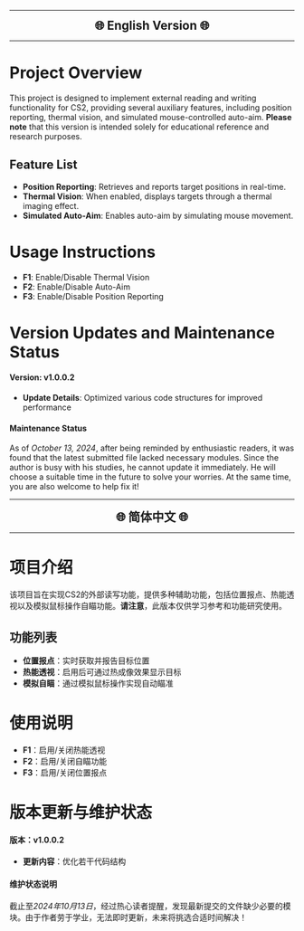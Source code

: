 
---

<div align="center" style="font-size: 1.5em; font-weight: bold;">🌐 English Version 🌐</div>

---

# Project Overview
This project is designed to implement external reading and writing functionality for CS2, providing several auxiliary features, including position reporting, thermal vision, and simulated mouse-controlled auto-aim. **Please note** that this version is intended solely for educational reference and research purposes.

## Feature List
- **Position Reporting**: Retrieves and reports target positions in real-time.
- **Thermal Vision**: When enabled, displays targets through a thermal imaging effect.
- **Simulated Auto-Aim**: Enables auto-aim by simulating mouse movement.

# Usage Instructions

- **F1**: Enable/Disable Thermal Vision
- **F2**: Enable/Disable Auto-Aim
- **F3**: Enable/Disable Position Reporting

# Version Updates and Maintenance Status

#### Version: v1.0.0.2 
- **Update Details**: Optimized various code structures for improved performance

#### Maintenance Status
As of *October 13, 2024*, after being reminded by enthusiastic readers, it was found that the latest submitted file lacked necessary modules. Since the author is busy with his studies, he cannot update it immediately. He will choose a suitable time in the future to solve your worries. At the same time, you are also welcome to help fix it!

---

<div align="center" style="font-size: 1.5em; font-weight: bold;">🌐 简体中文 🌐</div>

---

# 项目介绍
该项目旨在实现CS2的外部读写功能，提供多种辅助功能，包括位置报点、热能透视以及模拟鼠标操作自瞄功能。**请注意**，此版本仅供学习参考和功能研究使用。

## 功能列表
- **位置报点**：实时获取并报告目标位置
- **热能透视**：启用后可通过热成像效果显示目标
- **模拟自瞄**：通过模拟鼠标操作实现自动瞄准

# 使用说明

- **F1**：启用/关闭热能透视
- **F2**：启用/关闭自瞄功能
- **F3**：启用/关闭位置报点

# 版本更新与维护状态

#### 版本：v1.0.0.2 
- **更新内容**：优化若干代码结构

#### 维护状态说明
截止至*2024年10月13日*，经过热心读者提醒，发现最新提交的文件缺少必要的模块。由于作者劳于学业，无法即时更新，未来将挑选合适时间解决！

